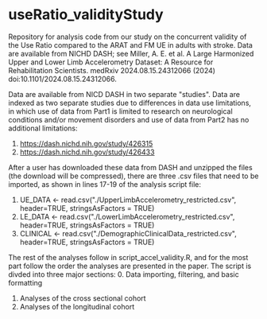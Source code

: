 # useRatio_validityStudy
 Repository for analysis code from our study on the concurrent validity of the Use Ratio compared to the ARAT and FM UE in adults with stroke.  Data are available from NICHD DASH; see Miller, A. E. et al. A Large Harmonized Upper and Lower Limb Accelerometry Dataset: A Resource for Rehabilitation Scientists. medRxiv 2024.08.15.24312066 (2024) doi:10.1101/2024.08.15.24312066.

Data are available from NICD DASH in two separate "studies". Data are indexed as two separate studies due to differences in data use limitations, in which use of data from Part1 is limited to research on neurological conditions and/or movement disorders and use of data from Part2 has no additional limitations:
 1. https://dash.nichd.nih.gov/study/426315
 2. https://dash.nichd.nih.gov/study/426433

After a user has downloaded these data from DASH and unzipped the files (the download will be compressed), there are three .csv files that need to be imported, as shown in lines 17-19 of the analysis script file:
1. UE_DATA <- read.csv("./UpperLimbAccelerometry_restricted.csv", header=TRUE, stringsAsFactors = TRUE)
2. LE_DATA <- read.csv("./LowerLimbAccelerometry_restricted.csv", header=TRUE, stringsAsFactors = TRUE)
3. CLINICAL <- read.csv("./DemographicClinicalData_restricted.csv", header=TRUE, stringsAsFactors = TRUE)

The rest of the analyses follow in script_accel_validity.R, and for the most part follow the order the analyses are presented in the paper. The script is divded into three major sections:
0. Data importing, filtering, and basic formatting
1. Analyses of the cross sectional cohort
2. Analyses of the longitudinal cohort
